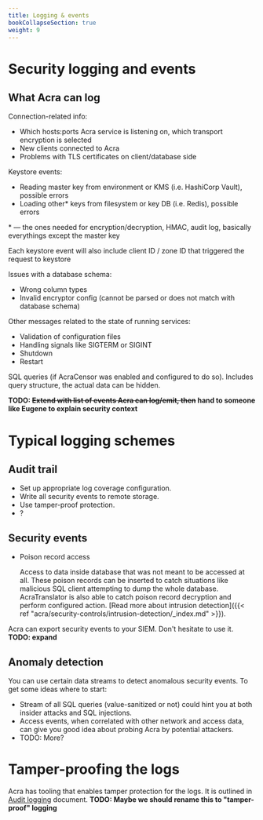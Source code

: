```yaml
---
title: Logging & events
bookCollapseSection: true
weight: 9
---
```


# Security logging and events

## What Acra can log

<!-- grep 'log\.(Error|Warn|Info|Debug)f?\("' in Acra sources -->

Connection-related info:
* Which hosts:ports Acra service is listening on, which transport encryption is selected
* New clients connected to Acra
* Problems with TLS certificates on client/database side

Keystore events:
* Reading master key from environment or KMS (i.e. HashiCorp Vault), possible errors
* Loading other\* keys from filesystem or key DB (i.e. Redis), possible errors

\* — the ones needed for encryption/decryption, HMAC, audit log, basically everythings except the master key

Each keystore event will also include client ID / zone ID that triggered the request to keystore

Issues with a database schema:
* Wrong column types
* Invalid encryptor config (cannot be parsed or does not match with database schema)

Other messages related to the state of running services:
* Validation of configuration files
* Handling signals like SIGTERM or SIGINT
* Shutdown
* Restart

SQL queries (if AcraCensor was enabled and configured to do so).
Includes query structure, the actual data can be hidden.

**TODO: ~~Extend with list of events Acra can log/emit, then~~ hand to someone like Eugene to explain security context**

# Typical logging schemes

## Audit trail

* Set up appropriate log coverage configuration. 
* Write all security events to remote storage.
* Use tamper-proof protection.
* ? 

## Security events

* Poison record access

  Access to data inside database that was not meant to be accessed at all.
  These poison records can be inserted to catch situations like malicious SQL client attempting to dump the whole database.
  AcraTranslator is also able to catch poison record decryption and perform configured action.
  [Read more about intrusion detection]({{< ref "acra/security-controls/intrusion-detection/_index.md" >}}).

Acra can export security events to your SIEM. Don't hesitate to use it. **TODO: expand**

## Anomaly detection 

You can use certain data streams to detect anomalous security events. To get some ideas where to start: 

* Stream of all SQL queries (value-sanitized or not) could hint you at both insider attacks and SQL injections. 
* Access events, when correlated with other network and access data, can give you good idea about probing Acra by potential attackers. 
* TODO: More?


# Tamper-proofing the logs

Acra has tooling that enables tamper protection for the logs. It is outlined in [Audit logging](/acra/security-controls/security-logging-and-events/audit-logging) document. **TODO: Maybe we should rename this to "tamper-proof" logging**
